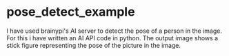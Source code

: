 # pose_detect_example
I have used brainypi's AI server to detect the pose of a person in the image. For this i have written an AI API code in python.
The output image shows a stick figure representing the pose of the picture in the image.



